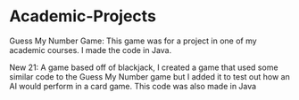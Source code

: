 # Academic-Projects

Guess My Number Game:
This game was for a project in one of my academic courses. I made the code in Java.

New 21:
A game based off of blackjack, I created a game that used some similar code to the Guess My Number game but I added it to test out how an AI
would perform in a card game. This code was also made in Java

